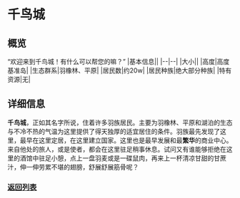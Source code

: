# 千鸟城

## 概览
“欢迎来到千鸟城！有什么可以帮您的嘛？”
|基本信息||
|--|--|
|大小||
|高度|高度基准岛|
|生态群系|羽橡林、平原|
|居民数|约20w|
|居民种族|绝大部分种族|
|特有资源|无|

## 详细信息
**千鸟城**，正如其名字所说，住着许多羽族居民。主要为羽橡林、平原和湖泊的生态与不冷不热的气温为这里提供了得天独厚的适宜居住的条件。羽族最先发现了这里，最早在这里定居，在这里建立国家。这里也是最早发展和最**繁华**的商业中心。来自他处的旅人，或是使者，都会在这里驻足稍事休息。试问又有谁能够拒绝在这里的酒馆中驻足小憩，点上一盘羽麦或是一碟鼠肉，再来上一杯清凉甘甜的甘蔗汁，伸一伸劳累不堪的翅膀，舒展舒展筋骨呢？

### [返回列表](../global.md#岛屿列表)